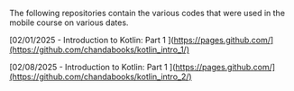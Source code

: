 The following repositories contain the various codes that were used in the mobile course on various dates. 

[02/01/2025 - Introduction to Kotlin: Part 1 ](https://pages.github.com/](https://github.com/chandabooks/kotlin_intro_1/)

[02/08/2025 - Introduction to Kotlin: Part 1 ](https://pages.github.com/](https://github.com/chandabooks/kotlin_intro_2/)
